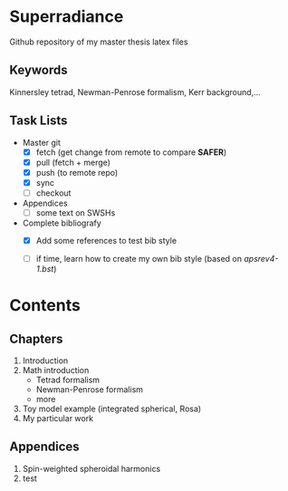 # Superradiance
Github repository of my master thesis latex files

## Keywords
Kinnersley tetrad, Newman-Penrose formalism, Kerr background,...

## Task Lists
- Master git
    - [x] fetch (get change from remote to compare **SAFER**)
    - [x] pull (fetch + merge)
    - [x] push (to remote repo)
    - [x] sync
    - [ ] checkout
- Appendices
    - [ ] some text on SWSHs
- Complete bibliografy
    - [x] Add some references to test bib style
    - [ ] if time, learn how to create my own bib style (based on _apsrev4-1.bst_)


# Contents

## Chapters
1. Introduction
2. Math introduction
    * Tetrad formalism
    * Newman-Penrose formalism
    * more
3. Toy model example (integrated spherical, Rosa)
4. My particular work

## Appendices
1. Spin-weighted spheroidal harmonics
2. test
